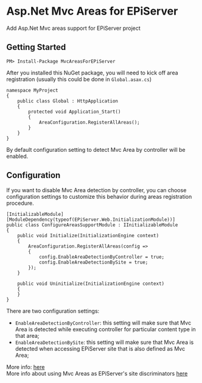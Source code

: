 # Asp.Net Mvc Areas for EPiServer
Add Asp.Net Mvc areas support for EPiServer project

## Getting Started

```
PM> Install-Package MvcAreasForEPiServer
```

After you installed this NuGet package, you will need to kick off area registration (usually this could be done in `Global.asax.cs`)

```
namespace MyProject
{
    public class Global : HttpApplication
    {
        protected void Application_Start()
        {
            AreaConfiguration.RegisterAllAreas();
        }
    }
}
```

By default configuration setting to detect Mvc Area by controller will be enabled.

## Configuration

If you want to disable Mvc Area detection by controller, you can choose configuration settings to customize this behavior during areas registration procedure.

```
[InitializableModule]
[ModuleDependency(typeof(EPiServer.Web.InitializationModule))]
public class ConfigureAreasSupportModule : IInitializableModule
{
    public void Initialize(InitializationEngine context)
    {
        AreaConfiguration.RegisterAllAreas(config =>
        {
            config.EnableAreaDetectionByController = true;
            config.EnableAreaDetectionBySite = true;
        });
    }

    public void Uninitialize(InitializationEngine context)
    {
    }
}
```

There are two configuration settings:

* `EnableAreaDetectionByController`: this setting will make sure that Mvc Area is detected while executing controller for particular content type in that area;
* `EnableAreaDetectionBySite`: this setting will make sure that Mvc Area is detected when accessing EPiServer site that is also defined as Mvc Area;


More info: [here](http://tech-fellow.net/2015/01/22/full-support-asp-net-mvc-areas-episerver-7-5/)
<br/>
More info about using Mvc Areas as EPiServer's site discriminators [here](http://blog.tech-fellow.net/2015/08/10/asp-net-mvc-areas-in-episerver-part-2/)
